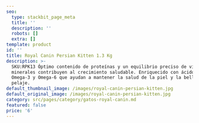 ```yaml
---
seo:
  type: stackbit_page_meta
  title: ''
  description: ''
  robots: []
  extra: []
template: product
id: ''
title: Royal Canin Persian Kitten 1.3 Kg
description: >-
  SKU:RPK13 Óptimo contenido de proteínas y un equilibrio preciso de vitaminas y
  minerales contribuyen al crecimiento saludable. Enriquecido con ácidos grasos
  Omega-3 y Omega-6 que ayudan a mantener la salud de la piel y la belleza del
  pelaje.
default_thumbnail_image: /images/royal-canin-persian-kitten.jpg
default_original_image: /images/royal-canin-persian-kitten.jpg
category: src/pages/category/gatos-royal-canin.md
featured: false
price: '6'
---
```

